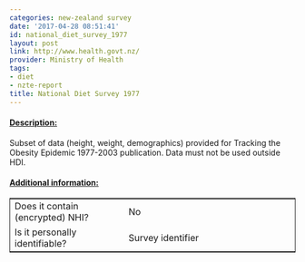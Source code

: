 ```yaml
---
categories: new-zealand survey
date: '2017-04-28 08:51:41'
id: national_diet_survey_1977
layout: post
link: http://www.health.govt.nz/
provider: Ministry of Health
tags:
- diet
- nzte-report
title: National Diet Survey 1977
---
```



 <h4> <u>Description:</u> </h4>
Subset of data (height, weight, demographics) provided for Tracking the Obesity Epidemic 1977-2003 publication.  Data must not be used outside HDI. 
 <h4> <u>Additional information:</u> </h4>
 <table style="border: 1px solid">
 <tr> <td width="40%"> Does it contain (encrypted) NHI? </td> <td>No</td> </tr>
 <tr> <td width="40%"> Is it personally identifiable? </td> <td>Survey identifier</td> </tr>
 </table>
